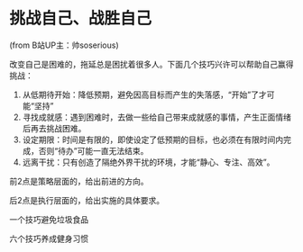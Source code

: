# 挑战自己、战胜自己

(from B站UP主：帅soserious)

改变自己是困难的，拖延总是困扰着很多人。下面几个技巧兴许可以帮助自己赢得挑战：

1. 从低期待开始：降低预期，避免因高目标而产生的失落感，“开始”了才可能“坚持”
2. 寻找成就感：遇到困难时，去做一些给自己带来成就感的事情，产生正面情绪后再去挑战困难。
3. 设定期限：时间是有限的，即使设定了低预期的目标，也必须在有限时间内完成，否则“待办”可能一直无法结束。
4. 远离干扰：只有创造了隔绝外界干扰的环境，才能“静心、专注、高效”。

前2点是策略层面的，给出前进的方向。

后2点是执行层面的，给出实施的具体要求。









一个技巧避免垃圾食品

六个技巧养成健身习惯